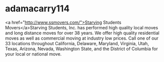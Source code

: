 adamacarry114
=============

&lt;a href="http://www.ssmovers.com/">Starving Students Movers&lt;/a>Starving Students, Inc. has performed high quality local moves and long distance moves for over 38 years. We offer high quality residential moves as well as commercial moving at industry low prices. Call one of our 33 locations throughout California, Delaware, Maryland, Virginia, Utah, Texas, Arizona, Nevada, Washington State, and the District of Columbia for your local or national move.